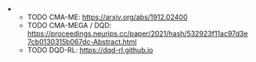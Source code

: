- - TODO CMA-ME: https://arxiv.org/abs/1912.02400  
  - TODO CMA-MEGA / DQD: https://proceedings.neurips.cc/paper/2021/hash/532923f11ac97d3e7cb0130315b067dc-Abstract.html  
  - TODO DQD-RL: https://dqd-rl.github.io